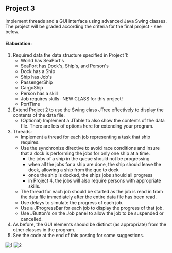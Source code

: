 ## Project 3

Implement threads and a GUI interface using advanced Java Swing classes.
The project will be graded according the criteria for the final project - see below.

#### Elaboration:

1. Required data the data structure specified in Project 1:
    - World has SeaPort's
    - SeaPort has Dock's, Ship's, and Person's
    - Dock has a Ship
    - Ship has Job's
    - PassengerShip
    - CargoShip
    - Person has a skill
    - Job requires skills- NEW CLASS for this project!
    - PortTime
2. Extend Project 2 to use the Swing class JTree effectively to display the contents of the data file. 
    - (Optional) Implement a JTable to also show the contents of the data file. There are lots of options here for extending your program.
3. Threads:
    - Implement a thread for each job representing a task that ship requires.
    - Use the synchronize directive to avoid race conditions and insure that a dock is performing the jobs for only one ship at a time.
      - the jobs of a ship in the queue should not be progressing
      - when all the jobs for a ship are done, the ship should leave the dock, allowing a ship from the que to dock
      - once the ship is docked, the ships jobs should all progress
      - in Project 4, the jobs will also require persons with appropriate skills.
    - The thread for each job should be started as the job is read in from the data file immediately after the entire data file has been read.
    - Use delays to simulate the progress of each job.
    - Use a JProgressBar for each job to display the progress of that job.
    - Use JButton's on the Job panel to allow the job to be suspended or cancelled.
4. As before, the GUI elements should be distinct (as appropriate) from the other classes in the program.
5. See the code at the end of this posting for some suggestions.

![1](https://user-images.githubusercontent.com/20687661/33797608-83c91f42-dd4e-11e7-8d1d-0574dce81c2d.png)
![2](https://user-images.githubusercontent.com/20687661/33797611-8dbb252c-dd4e-11e7-881a-39fcdcb06208.png)
